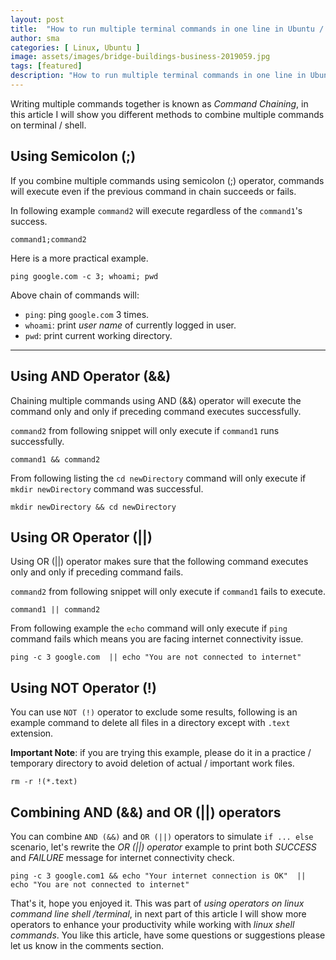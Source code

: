 ```yaml
---
layout: post
title:  "How to run multiple terminal commands in one line in Ubuntu / Linux?"
author: sma
categories: [ Linux, Ubuntu ]
image: assets/images/bridge-buildings-business-2019059.jpg
tags: [featured]
description: "How to run multiple terminal commands in one line in Ubuntu / Linux?"
---
```


Writing multiple commands together is known as *Command Chaining*, in this  article I will show you different methods to combine multiple commands on terminal / shell.

## Using Semicolon (;)

If you combine multiple commands using semicolon (;) operator, commands will execute even if the previous command in chain succeeds or fails.

In following example `command2` will execute regardless of the `command1`'s success.

```
command1;command2
```

Here is a more practical example.

```
ping google.com -c 3; whoami; pwd
```

Above chain of commands  will:

* `ping`: ping `google.com`  3 times.
* `whoami`: print *user name* of currently logged in user.
* `pwd`: print current working directory.

---

## Using AND Operator (&&)

Chaining multiple commands using AND (&&) operator will execute the command only and only if preceding command executes successfully.

`command2` from following snippet will only execute if `command1` runs successfully.

```
command1 && command2
```

From following listing the `cd newDirectory` command will only execute if `mkdir newDirectory` command was successful.

```
mkdir newDirectory && cd newDirectory
```

## Using OR Operator (||)

Using OR (||) operator makes sure that the following command executes only and only if preceding command fails.

`command2` from following snippet will only execute if `command1` fails to execute.

```
command1 || command2
```

From following example the `echo` command will only execute if `ping` command fails which means you are facing internet connectivity issue.

```
ping -c 3 google.com  || echo "You are not connected to internet"
```

## Using NOT Operator (!)

You can use `NOT (!)` operator  to exclude some results, following is an example command to delete all files in a directory except with `.text` extension. 

**Important Note**: if you are trying this example, please do it in a practice / temporary  directory to avoid deletion of actual / important work files.

```
rm -r !(*.text)
```

## Combining AND (&&) and OR (||) operators

You can combine `AND (&&)` and `OR (||)` operators to simulate `if ... else` scenario, let's rewrite the *OR (||) operator* example to print both *SUCCESS* and *FAILURE* message for internet connectivity check.

```
ping -c 3 google.com1 && echo "Your internet connection is OK"  || echo "You are not connected to internet"
```

That's it, hope you enjoyed it. This was part of *using operators on linux command line  shell /terminal*, in next part of this article I will show more operators to enhance your productivity while working with *linux shell commands*. You like this article, have some questions or suggestions please let us know in the comments section.






